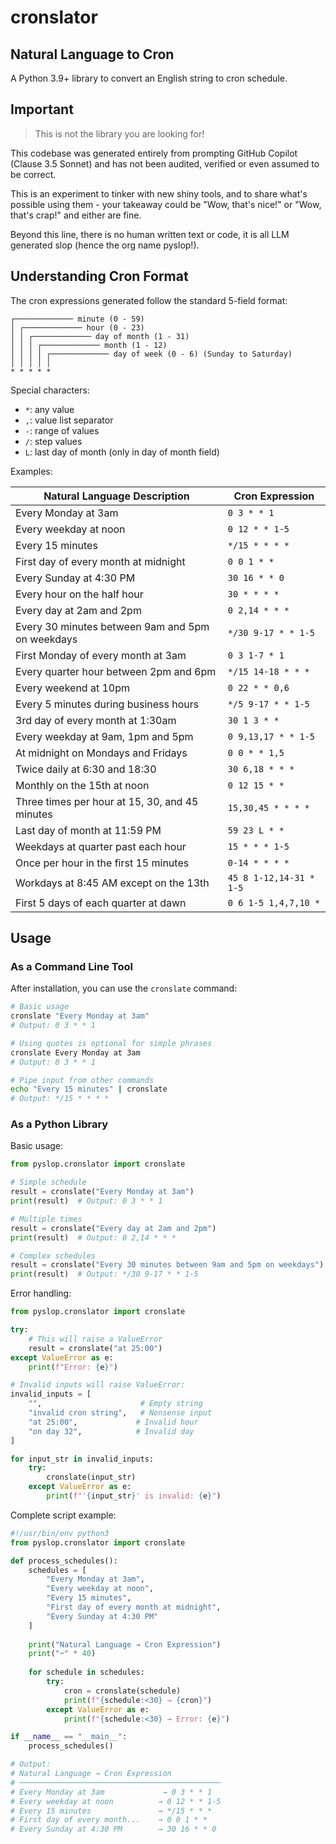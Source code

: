 # cronslator

## Natural Language to Cron

A Python 3.9+ library to convert an English string to cron schedule.

## Important

> This is not the library you are looking for!

This codebase was generated entirely from prompting
GitHub Copilot (Clause 3.5 Sonnet) and has not been
audited, verified or even assumed to be correct.

This is an experiment to tinker with new shiny tools,
and to share what's possible using them -
your takeaway could be "Wow, that's nice!" or "Wow, that's crap!"
and either are fine.

Beyond this line, there is no human written text or code,
it is all LLM generated slop (hence the org name pyslop!).

## Understanding Cron Format

The cron expressions generated follow the standard 5-field format:

```ascii
┌───────────── minute (0 - 59)
│ ┌───────────── hour (0 - 23)
│ │ ┌───────────── day of month (1 - 31)
│ │ │ ┌───────────── month (1 - 12)
│ │ │ │ ┌───────────── day of week (0 - 6) (Sunday to Saturday)
│ │ │ │ │
* * * * *
```

Special characters:

- `*`: any value
- `,`: value list separator
- `-`: range of values
- `/`: step values
- `L`: last day of month (only in day of month field)

Examples:

| Natural Language Description | Cron Expression |
|----------------------------|-----------------|
| Every Monday at 3am | `0 3 * * 1` |
| Every weekday at noon | `0 12 * * 1-5` |
| Every 15 minutes | `*/15 * * * *` |
| First day of every month at midnight | `0 0 1 * *` |
| Every Sunday at 4:30 PM | `30 16 * * 0` |
| Every hour on the half hour | `30 * * * *` |
| Every day at 2am and 2pm | `0 2,14 * * *` |
| Every 30 minutes between 9am and 5pm on weekdays | `*/30 9-17 * * 1-5` |
| First Monday of every month at 3am | `0 3 1-7 * 1` |
| Every quarter hour between 2pm and 6pm | `*/15 14-18 * * *` |
| Every weekend at 10pm | `0 22 * * 0,6` |
| Every 5 minutes during business hours | `*/5 9-17 * * 1-5` |
| 3rd day of every month at 1:30am | `30 1 3 * *` |
| Every weekday at 9am, 1pm and 5pm | `0 9,13,17 * * 1-5` |
| At midnight on Mondays and Fridays | `0 0 * * 1,5` |
| Twice daily at 6:30 and 18:30 | `30 6,18 * * *` |
| Monthly on the 15th at noon | `0 12 15 * *` |
| Three times per hour at 15, 30, and 45 minutes | `15,30,45 * * * *` |
| Last day of month at 11:59 PM | `59 23 L * *` |
| Weekdays at quarter past each hour | `15 * * * 1-5` |
| Once per hour in the first 15 minutes | `0-14 * * * *` |
| Workdays at 8:45 AM except on the 13th | `45 8 1-12,14-31 * 1-5` |
| First 5 days of each quarter at dawn | `0 6 1-5 1,4,7,10 *` |

## Usage

### As a Command Line Tool

After installation, you can use the `cronslate` command:

```bash
# Basic usage
cronslate "Every Monday at 3am"
# Output: 0 3 * * 1

# Using quotes is optional for simple phrases
cronslate Every Monday at 3am
# Output: 0 3 * * 1

# Pipe input from other commands
echo "Every 15 minutes" | cronslate
# Output: */15 * * * *
```

### As a Python Library

Basic usage:

```python
from pyslop.cronslator import cronslate

# Simple schedule
result = cronslate("Every Monday at 3am")
print(result)  # Output: 0 3 * * 1

# Multiple times
result = cronslate("Every day at 2am and 2pm")
print(result)  # Output: 0 2,14 * * *

# Complex schedules
result = cronslate("Every 30 minutes between 9am and 5pm on weekdays")
print(result)  # Output: */30 9-17 * * 1-5
```

Error handling:

```python
from pyslop.cronslator import cronslate

try:
    # This will raise a ValueError
    result = cronslate("at 25:00")
except ValueError as e:
    print(f"Error: {e}")

# Invalid inputs will raise ValueError:
invalid_inputs = [
    "",                      # Empty string
    "invalid cron string",   # Nonsense input
    "at 25:00",             # Invalid hour
    "on day 32",            # Invalid day
]

for input_str in invalid_inputs:
    try:
        cronslate(input_str)
    except ValueError as e:
        print(f"'{input_str}' is invalid: {e}")
```

Complete script example:

```python
#!/usr/bin/env python3
from pyslop.cronslator import cronslate

def process_schedules():
    schedules = [
        "Every Monday at 3am",
        "Every weekday at noon",
        "Every 15 minutes",
        "First day of every month at midnight",
        "Every Sunday at 4:30 PM"
    ]
    
    print("Natural Language → Cron Expression")
    print("─" * 40)
    
    for schedule in schedules:
        try:
            cron = cronslate(schedule)
            print(f"{schedule:<30} → {cron}")
        except ValueError as e:
            print(f"{schedule:<30} → Error: {e}")

if __name__ == "__main__":
    process_schedules()

# Output:
# Natural Language → Cron Expression
# ─────────────────────────────────────────────
# Every Monday at 3am             → 0 3 * * 1
# Every weekday at noon          → 0 12 * * 1-5
# Every 15 minutes               → */15 * * *
# First day of every month...    → 0 0 1 * *
# Every Sunday at 4:30 PM        → 30 16 * * 0
```
